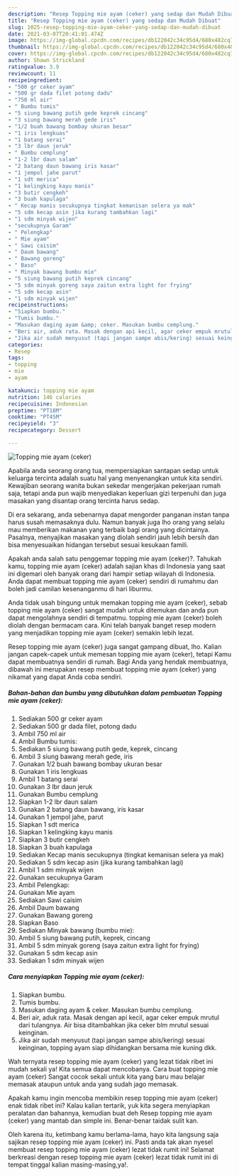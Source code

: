 ```yaml
---
description: "Resep Topping mie ayam (ceker) yang sedap dan Mudah Dibuat"
title: "Resep Topping mie ayam (ceker) yang sedap dan Mudah Dibuat"
slug: 1025-resep-topping-mie-ayam-ceker-yang-sedap-dan-mudah-dibuat
date: 2021-03-07T20:41:01.474Z
image: https://img-global.cpcdn.com/recipes/db122042c34c95d4/680x482cq70/topping-mie-ayam-ceker-foto-resep-utama.jpg
thumbnail: https://img-global.cpcdn.com/recipes/db122042c34c95d4/680x482cq70/topping-mie-ayam-ceker-foto-resep-utama.jpg
cover: https://img-global.cpcdn.com/recipes/db122042c34c95d4/680x482cq70/topping-mie-ayam-ceker-foto-resep-utama.jpg
author: Shawn Strickland
ratingvalue: 3.9
reviewcount: 11
recipeingredient:
- "500 gr ceker ayam"
- "500 gr dada filet potong dadu"
- "750 ml air"
- " Bumbu tumis"
- "5 siung bawang putih gede keprek cincang"
- "3 siung bawang merah gede iris"
- "1/2 buah bawang bombay ukuran besar"
- "1 iris lengkuas"
- "1 batang serai"
- "3 lbr daun jeruk"
- " Bumbu cemplung"
- "1-2 lbr daun salam"
- "2 batang daun bawang iris kasar"
- "1 jempol jahe parut"
- "1 sdt merica"
- "1 kelingking kayu manis"
- "3 butir cengkeh"
- "3 buah kapulaga"
- " Kecap manis secukupnya tingkat kemanisan selera ya mak"
- "5 sdm kecap asin jika kurang tambahkan lagi"
- "1 sdm minyak wijen"
- "secukupnya Garam"
- " Pelengkap"
- " Mie ayam"
- " Sawi caisim"
- " Daum bawang"
- " Bawang goreng"
- " Baso"
- " Minyak bawang bumbu mie"
- "5 siung bawang putih keprek cincang"
- "5 sdm minyak goreng saya zaitun extra light for frying"
- "5 sdm kecap asin"
- "1 sdm minyak wijen"
recipeinstructions:
- "Siapkan bumbu."
- "Tumis bumbu."
- "Masukan daging ayam &amp; ceker. Masukan bumbu cemplung."
- "Beri air, aduk rata. Masak dengan api kecil, agar ceker empuk mrutul dari tulangnya. Air bisa ditambahkan jika ceker blm mrutul sesuai keinginan."
- "Jika air sudah menyusut (tapi jangan sampe abis/kering) sesuai keinginan, topping ayam siap dihidangkan bersama mie kuning dkk."
categories:
- Resep
tags:
- topping
- mie
- ayam

katakunci: topping mie ayam 
nutrition: 146 calories
recipecuisine: Indonesian
preptime: "PT18M"
cooktime: "PT45M"
recipeyield: "3"
recipecategory: Dessert

---
```



![Topping mie ayam (ceker)](https://img-global.cpcdn.com/recipes/db122042c34c95d4/680x482cq70/topping-mie-ayam-ceker-foto-resep-utama.jpg)

Apabila anda seorang orang tua, mempersiapkan santapan sedap untuk keluarga tercinta adalah suatu hal yang menyenangkan untuk kita sendiri. Kewajiban seorang  wanita bukan sekedar mengerjakan pekerjaan rumah saja, tetapi anda pun wajib menyediakan keperluan gizi terpenuhi dan juga masakan yang disantap orang tercinta harus sedap.

Di era  sekarang, anda sebenarnya dapat mengorder panganan instan tanpa harus susah memasaknya dulu. Namun banyak juga lho orang yang selalu mau memberikan makanan yang terbaik bagi orang yang dicintainya. Pasalnya, menyajikan masakan yang diolah sendiri jauh lebih bersih dan bisa menyesuaikan hidangan tersebut sesuai kesukaan famili. 



Apakah anda salah satu penggemar topping mie ayam (ceker)?. Tahukah kamu, topping mie ayam (ceker) adalah sajian khas di Indonesia yang saat ini digemari oleh banyak orang dari hampir setiap wilayah di Indonesia. Anda dapat membuat topping mie ayam (ceker) sendiri di rumahmu dan boleh jadi camilan kesenanganmu di hari liburmu.

Anda tidak usah bingung untuk memakan topping mie ayam (ceker), sebab topping mie ayam (ceker) sangat mudah untuk ditemukan dan anda pun dapat mengolahnya sendiri di tempatmu. topping mie ayam (ceker) boleh diolah dengan bermacam cara. Kini telah banyak banget resep modern yang menjadikan topping mie ayam (ceker) semakin lebih lezat.

Resep topping mie ayam (ceker) juga sangat gampang dibuat, lho. Kalian jangan capek-capek untuk memesan topping mie ayam (ceker), tetapi Kamu dapat membuatnya sendiri di rumah. Bagi Anda yang hendak membuatnya, dibawah ini merupakan resep membuat topping mie ayam (ceker) yang nikamat yang dapat Anda coba sendiri.

<!--inarticleads1-->

##### Bahan-bahan dan bumbu yang dibutuhkan dalam pembuatan Topping mie ayam (ceker):

1. Sediakan 500 gr ceker ayam
1. Sediakan 500 gr dada filet, potong dadu
1. Ambil 750 ml air
1. Ambil  Bumbu tumis:
1. Sediakan 5 siung bawang putih gede, keprek, cincang
1. Ambil 3 siung bawang merah gede, iris
1. Gunakan 1/2 buah bawang bombay ukuran besar
1. Gunakan 1 iris lengkuas
1. Ambil 1 batang serai
1. Gunakan 3 lbr daun jeruk
1. Gunakan  Bumbu cemplung
1. Siapkan 1-2 lbr daun salam
1. Gunakan 2 batang daun bawang, iris kasar
1. Gunakan 1 jempol jahe, parut
1. Siapkan 1 sdt merica
1. Siapkan 1 kelingking kayu manis
1. Siapkan 3 butir cengkeh
1. Siapkan 3 buah kapulaga
1. Sediakan  Kecap manis secukupnya (tingkat kemanisan selera ya mak)
1. Sediakan 5 sdm kecap asin (jika kurang tambahkan lagi)
1. Ambil 1 sdm minyak wijen
1. Gunakan secukupnya Garam
1. Ambil  Pelengkap:
1. Gunakan  Mie ayam
1. Sediakan  Sawi caisim
1. Ambil  Daum bawang
1. Gunakan  Bawang goreng
1. Siapkan  Baso
1. Sediakan  Minyak bawang (bumbu mie):
1. Ambil 5 siung bawang putih, keprek, cincang
1. Ambil 5 sdm minyak goreng (saya zaitun extra light for frying)
1. Gunakan 5 sdm kecap asin
1. Sediakan 1 sdm minyak wijen




<!--inarticleads2-->

##### Cara menyiapkan Topping mie ayam (ceker):

1. Siapkan bumbu.
1. Tumis bumbu.
1. Masukan daging ayam &amp; ceker. Masukan bumbu cemplung.
1. Beri air, aduk rata. Masak dengan api kecil, agar ceker empuk mrutul dari tulangnya. Air bisa ditambahkan jika ceker blm mrutul sesuai keinginan.
1. Jika air sudah menyusut (tapi jangan sampe abis/kering) sesuai keinginan, topping ayam siap dihidangkan bersama mie kuning dkk.




Wah ternyata resep topping mie ayam (ceker) yang lezat tidak ribet ini mudah sekali ya! Kita semua dapat mencobanya. Cara buat topping mie ayam (ceker) Sangat cocok sekali untuk kita yang baru mau belajar memasak ataupun untuk anda yang sudah jago memasak.

Apakah kamu ingin mencoba membikin resep topping mie ayam (ceker) enak tidak ribet ini? Kalau kalian tertarik, yuk kita segera menyiapkan peralatan dan bahannya, kemudian buat deh Resep topping mie ayam (ceker) yang mantab dan simple ini. Benar-benar taidak sulit kan. 

Oleh karena itu, ketimbang kamu berlama-lama, hayo kita langsung saja sajikan resep topping mie ayam (ceker) ini. Pasti anda tak akan nyesel membuat resep topping mie ayam (ceker) lezat tidak rumit ini! Selamat berkreasi dengan resep topping mie ayam (ceker) lezat tidak rumit ini di tempat tinggal kalian masing-masing,ya!.

